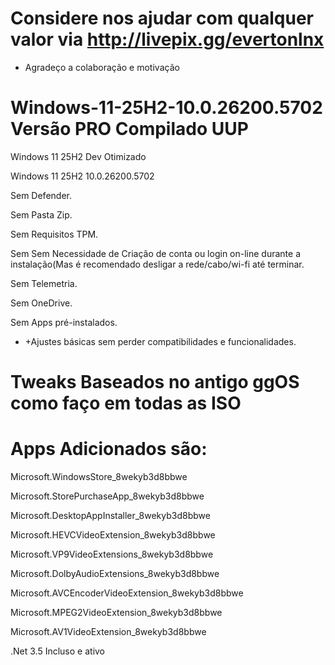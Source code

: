 # **Considere nos ajudar com qualquer valor via http://livepix.gg/evertonlnx**
- Agradeço a colaboração e motivação

# Windows-11-25H2-10.0.26200.5702 Versão PRO Compilado UUP
Windows 11 25H2 Dev Otimizado

Windows 11 25H2 10.0.26200.5702

Sem Defender.

Sem Pasta Zip.

Sem Requisitos TPM.

Sem Sem Necessidade de Criação de conta ou login on-line durante a instalação(Mas é recomendado desligar a rede/cabo/wi-fi até terminar.

Sem Telemetria.

Sem OneDrive.

Sem Apps pré-instalados.

+ +Ajustes básicas sem perder compatibilidades e funcionalidades.
  
# **Tweaks Baseados no antigo ggOS como faço em todas as ISO**

# Apps Adicionados são:

Microsoft.WindowsStore_8wekyb3d8bbwe

Microsoft.StorePurchaseApp_8wekyb3d8bbwe

Microsoft.DesktopAppInstaller_8wekyb3d8bbwe

Microsoft.HEVCVideoExtension_8wekyb3d8bbwe

Microsoft.VP9VideoExtensions_8wekyb3d8bbwe

Microsoft.DolbyAudioExtensions_8wekyb3d8bbwe

Microsoft.AVCEncoderVideoExtension_8wekyb3d8bbwe

Microsoft.MPEG2VideoExtension_8wekyb3d8bbwe

Microsoft.AV1VideoExtension_8wekyb3d8bbwe

.Net 3.5 Incluso e ativo
